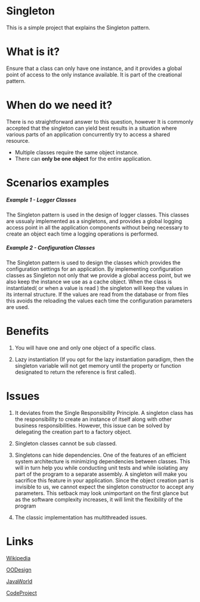 Singleton
=========

This is a simple project that explains the Singleton pattern.

What is it?
=========

Ensure that a class can only have one instance, and it provides a global point of access to the only instance available.
It is part of the creational pattern.

When do we need it?
=========

There is no straightforward answer to this question, however It is commonly accepted that the singleton can yield best results in a situation where various parts of an application concurrently try to access a shared resource.

- Multiple classes require the same object instance.
- There can **only be one object** for the entire application.

Scenarios examples
=========

##### Example 1 - Logger Classes
The Singleton pattern is used in the design of logger classes. This classes are ussualy implemented as a singletons, and provides a global logging access point in all the application components without being necessary to create an object each time a logging operations is performed.

##### Example 2 - Configuration Classes
The Singleton pattern is used to design the classes which provides the configuration settings for an application. By implementing configuration classes as Singleton not only that we provide a global access point, but we also keep the instance we use as a cache object. When the class is instantiated( or when a value is read ) the singleton will keep the values in its internal structure. If the values are read from the database or from files this avoids the reloading the values each time the configuration parameters are used.

Benefits
=========

1. You will have one and only one object of a specific class.

2. Lazy instantiation
(If you opt for the lazy instantiation paradigm, then the singleton variable will not get memory until the property or function designated to return the reference is first called).


Issues
=========

1. It deviates from the Single Responsibility Principle. A singleton class has the responsibility to create an instance of itself along with other business responsibilities. However, this issue can be solved by delegating the creation part to a factory object.

2. Singleton classes cannot be sub classed.

3. Singletons can hide dependencies. One of the features of an efficient system architecture is minimizing dependencies between classes. This will in turn help you while conducting unit tests and while isolating any part of the program to a separate assembly. A singleton will make you sacrifice this feature in your application. Since the object creation part is invisible to us, we cannot expect the singleton constructor to accept any parameters. This setback may look unimportant on the first glance but as the software complexity increases, it will limit the flexibility of the program

4. The classic implementation has multithreaded issues.


Links
=========
[Wikipedia](http://en.wikipedia.org/wiki/Singleton_pattern)

[OODesign](http://www.oodesign.com/singleton-pattern.html)

[JavaWorld](http://www.javaworld.com/article/2073352/core-java/simply-singleton.html)

[CodeProject](http://www.codeproject.com/Articles/307233/Singleton-Pattern-Positive-and-Negative-Aspects)

